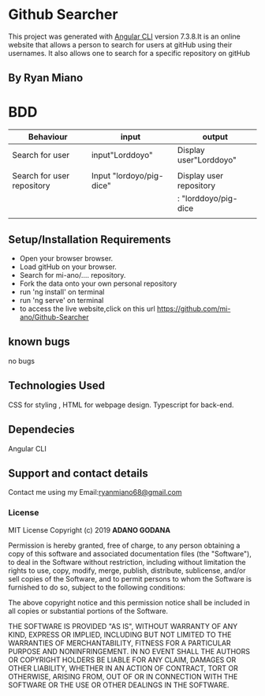 # Github Searcher

This project was generated with [Angular CLI](https://github.com/angular/angular-cli) version 7.3.8.It is an online website that allows a person to search for users at gitHub using their usernames. It also allows one to search for a specific repository on gitHub
## By Ryan Miano

# BDD
|    Behaviour             |    input               |    output              |
|--------------------------|------------------------|------------------------|
|Search for user           | input"Lorddoyo"        |Display user"Lorddoyo"  |
|                          |                        |                        |
|Search for user repository|Input "lordoyo/pig-dice"|Display user repository |
|                          |                        |   : "lorddoyo/pig-dice |
|                          |                        |                        |



## Setup/Installation Requirements
* Open your browser browser.
* Load gitHub on your browser.
* Search for mi-ano/.... repository.
* Fork the data onto your own personal repository
* run 'ng install' on terminal
* run 'ng serve' on terminal
* to access the live website,click on this url https://github.com/mi-ano/Github-Searcher
## known bugs

no bugs

## Technologies Used

CSS for styling , HTML for webpage design. Typescript for back-end.

## Dependecies

Angular CLI

## Support and contact details

Contact me using my Email:ryanmiano68@gmail.com

### License
MIT License  Copyright (c) 2019 **ADANO GODANA**

Permission is hereby granted, free of charge, to any person obtaining a copy
of this software and associated documentation files (the "Software"), to deal
in the Software without restriction, including without limitation the rights
to use, copy, modify, merge, publish, distribute, sublicense, and/or sell
copies of the Software, and to permit persons to whom the Software is
furnished to do so, subject to the following conditions:

The above copyright notice and this permission notice shall be included in all
copies or substantial portions of the Software.

THE SOFTWARE IS PROVIDED "AS IS", WITHOUT WARRANTY OF ANY KIND, EXPRESS OR
IMPLIED, INCLUDING BUT NOT LIMITED TO THE WARRANTIES OF MERCHANTABILITY,
FITNESS FOR A PARTICULAR PURPOSE AND NONINFRINGEMENT. IN NO EVENT SHALL THE
AUTHORS OR COPYRIGHT HOLDERS BE LIABLE FOR ANY CLAIM, DAMAGES OR OTHER
LIABILITY, WHETHER IN AN ACTION OF CONTRACT, TORT OR OTHERWISE, ARISING FROM,
OUT OF OR IN CONNECTION WITH THE SOFTWARE OR THE USE OR OTHER DEALINGS IN THE
SOFTWARE.